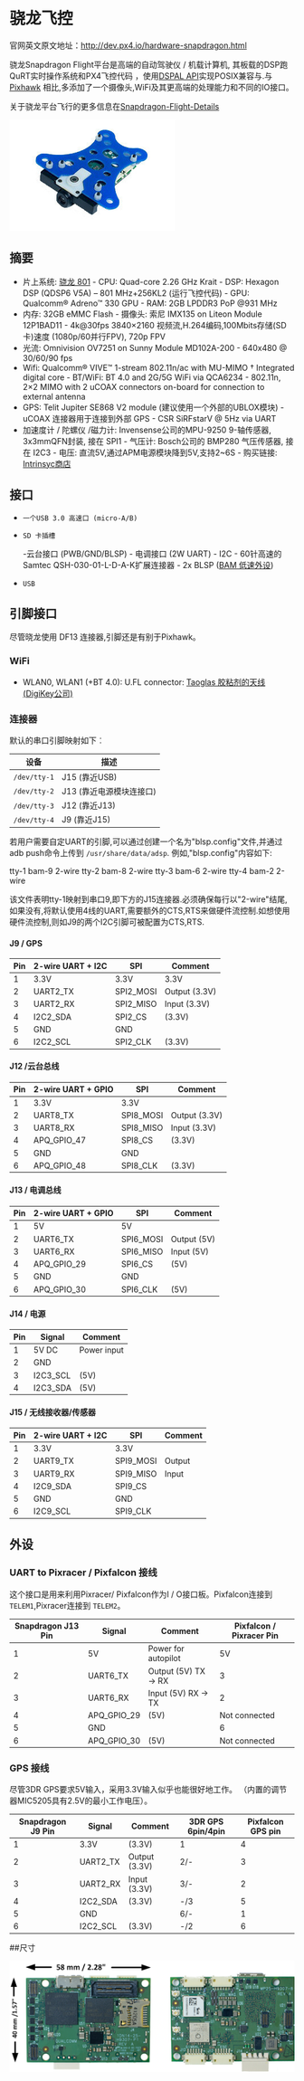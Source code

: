 # 骁龙飞控

官网英文原文地址：http://dev.px4.io/hardware-snapdragon.html

骁龙Snapdragon Flight平台是高端的自动驾驶仪 / 机载计算机, 其板载的DSP跑QuRT实时操作系统和PX4飞控代码 ，使用[DSPAL API](https://github.com/ATLFlight/dspal)实现POSIX兼容与.与[Pixhawk](../5_Autopilot-Hardware/pixhawk.md) 相比,多添加了一个摄像头,WiFi及其更高端的处理能力和不同的IO接口。

关于骁龙平台飞行的更多信息在[Snapdragon-Flight-Details](https://www.intrinsyc.com/qualcomm-snapdragon-flight-details/)

 ![hardware-snapdragon](../pictures/hardware\hardware-snapdragon.jpg)

## 摘要

-    片上系统: [骁龙 801](https://www.qualcomm.com/products/snapdragon/processors/801)
                                  - CPU: Quad-core 2.26 GHz Krait
                              - DSP: Hexagon DSP (QDSP6 V5A) – 801 MHz+256KL2 (运行飞控代码)
                              - GPU: Qualcomm® Adreno™ 330 GPU
                              - RAM: 2GB LPDDR3 PoP @931 MHz
-    内存: 32GB eMMC Flash
                                  - 摄像头: 索尼 IMX135 on Liteon Module 12P1BAD11
                              - 4k@30fps 3840×2160 视频流,H.264编码,100Mbits存储(SD卡)速度 (1080p/60并行FPV), 720p FPV
-    光流: Omnivision OV7251 on Sunny Module MD102A-200
                                  - 640x480 @ 30/60/90 fps
-    Wifi: Qualcomm® VIVE™ 1-stream 802.11n/ac with MU-MIMO † Integrated digital core
                                  - BT/WiFi: BT 4.0 and 2G/5G WiFi via QCA6234
                              - 802.11n, 2×2 MIMO with 2 uCOAX connectors on-board for connection to external antenna
-    GPS: Telit Jupiter SE868 V2 module (建议使用一个外部的UBLOX模块)
                                  - uCOAX 连接器用于连接到外部 GPS
                              - CSR SiRFstarV @ 5Hz via UART
-    加速度计 / 陀螺仪 /磁力计: Invensense公司的MPU-9250 9-轴传感器, 3x3mmQFN封装, 接在 SPI1
                                  - 气压计: Bosch公司的 BMP280 气压传感器, 接在 I2C3
                              - 电压: 直流5V,通过APM电源模块降到5V,支持2~6S
                             - 购买链接: [Intrinsyc商店](http://shop.intrinsyc.com/products/snapdragon-flight-dev-kit)

## 接口

-     一个USB 3.0 高速口 (micro-A/B)
-     SD 卡插槽
     -云台接口 (PWB/GND/BLSP)
      -     电调接口 (2W UART)
      -     I2C
      -     60针高速的Samtec QSH-030-01-L-D-A-K扩展连接器
        - 2x BLSP ([BAM 低速外设](http://www.inforcecomputing.com/public_docs/BLSPs_on_Inforce_6540_6501_Snapdragon_805.pdf))
-     USB

## 引脚接口

<aside class="warning">
尽管晓龙使用 DF13 连接器,引脚还是有别于Pixhawk。
</aside>

### WiFi

- WLAN0, WLAN1 (+BT 4.0): U.FL connector: [Taoglas 胶粘剂的天线  (DigiKey公司)](http://www.digikey.com/product-detail/en/FXP840.07.0055B/931-1222-ND/3877414)

### 连接器

默认的串口引脚映射如下︰

| 设备               | 描述              |
| ---------------- | --------------- |
| ```/dev/tty-1``` | J15 (靠近USB)     |
| ```/dev/tty-2``` | J13 (靠近电源模块连接口) |
| ```/dev/tty-3``` | J12 (靠近J13)     |
| ```/dev/tty-4``` | J9 (靠近J15)      |

若用户需要自定UART的引脚,可以通过创建一个名为"blsp.config"文件,并通过adb push命令上传到 ```/usr/share/data/adsp```.
例如,"blsp.config"内容如下:

tty-1 bam-9 2-wire 
tty-2 bam-8 2-wire 
tty-3 bam-6 2-wire 
tty-4 bam-2 2-wire 

该文件表明tty-1映射到串口9,即下方的J15连接器.必须确保每行以"2-wire"结尾,如果没有,将默认使用4线的UART,需要额外的CTS,RTS来做硬件流控制.如想使用硬件流控制,则如J9的两个I2C引脚可被配置为CTS,RTS.

#### J9 / GPS

| Pin  | 2-wire UART + I2C | SPI       | Comment       |
| ---- | ----------------- | --------- | ------------- |
| 1    | 3.3V              | 3.3V      | 3.3V          |
| 2    | UART2_TX          | SPI2_MOSI | Output (3.3V) |
| 3    | UART2_RX          | SPI2_MISO | Input (3.3V)  |
| 4    | I2C2_SDA          | SPI2_CS   | (3.3V)        |
| 5    | GND               | GND       |               |
| 6    | I2C2_SCL          | SPI2_CLK  | (3.3V)        |

#### J12 /云台总线

| Pin  | 2-wire UART + GPIO | SPI       | Comment       |
| ---- | ------------------ | --------- | ------------- |
| 1    | 3.3V               | 3.3V      |               |
| 2    | UART8_TX           | SPI8_MOSI | Output (3.3V) |
| 3    | UART8_RX           | SPI8_MISO | Input (3.3V)  |
| 4    | APQ_GPIO_47        | SPI8_CS   | (3.3V)        |
| 5    | GND                | GND       |               |
| 6    | APQ_GPIO_48        | SPI8_CLK  | (3.3V)        |

#### J13 / 电调总线

| Pin  | 2-wire UART + GPIO | SPI       | Comment     |
| ---- | ------------------ | --------- | ----------- |
| 1    | 5V                 | 5V        |             |
| 2    | UART6_TX           | SPI6_MOSI | Output (5V) |
| 3    | UART6_RX           | SPI6_MISO | Input (5V)  |
| 4    | APQ_GPIO_29        | SPI6_CS   | (5V)        |
| 5    | GND                | GND       |             |
| 6    | APQ_GPIO_30        | SPI6_CLK  | (5V)        |

#### J14 / 电源

| Pin  | Signal   | Comment     |
| ---- | -------- | ----------- |
| 1    | 5V DC    | Power input |
| 2    | GND      |             |
| 3    | I2C3_SCL | (5V)        |
| 4    | I2C3_SDA | (5V)        |

#### J15 / 无线接收器/传感器

| Pin  | 2-wire UART + I2C | SPI       | Comment |
| ---- | ----------------- | --------- | ------- |
| 1    | 3.3V              | 3.3V      |         |
| 2    | UART9_TX          | SPI9_MOSI | Output  |
| 3    | UART9_RX          | SPI9_MISO | Input   |
| 4    | I2C9_SDA          | SPI9_CS   |         |
| 5    | GND               | GND       |         |
| 6    | I2C9_SCL          | SPI9_CLK  |         |

## 外设

### UART to Pixracer / Pixfalcon 接线

这个接口是用来利用Pixracer/ Pixfalcon作为I / O接口板。Pixfalcon连接到`TELEM1`,Pixracer连接到 `TELEM2`。

| Snapdragon J13 Pin | Signal      | Comment              | Pixfalcon / Pixracer Pin |
| ------------------ | ----------- | -------------------- | ------------------------ |
| 1                  | 5V          | Power for autopilot  | 5V                       |
| 2                  | UART6_TX    | Output (5V) TX -> RX | 3                        |
| 3                  | UART6_RX    | Input (5V) RX -> TX  | 2                        |
| 4                  | APQ_GPIO_29 | (5V)                 | Not connected            |
| 5                  | GND         |                      | 6                        |
| 6                  | APQ_GPIO_30 | (5V)                 | Not connected            |

### GPS 接线

尽管3DR GPS要求5V输入，采用3.3V输入似乎也能很好地工作。 （内置的调节器MIC5205具有2.5V的最小工作电压）。

| Snapdragon J9 Pin | Signal   | Comment       | 3DR GPS 6pin/4pin | Pixfalcon GPS pin |
| ----------------- | -------- | ------------- | ----------------- | ----------------- |
| 1                 | 3.3V     | (3.3V)        | 1                 | 4                 |
| 2                 | UART2_TX | Output (3.3V) | 2/-               | 3                 |
| 3                 | UART2_RX | Input (3.3V)  | 3/-               | 2                 |
| 4                 | I2C2_SDA | (3.3V)        | -/3               | 5                 |
| 5                 | GND      |               | 6/-               | 1                 |
| 6                 | I2C2_SCL | (3.3V)        | -/2               | 6                 |

##尺寸

 ![硬件-晓龙-尺寸](../pictures/hardware\hardware-snapdragon-dimensions.png)



